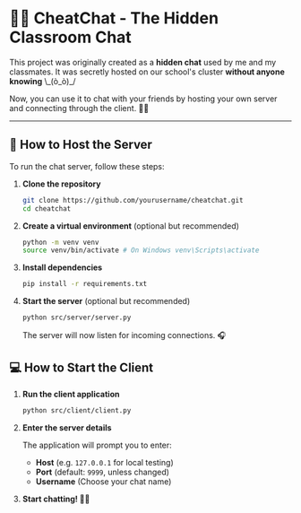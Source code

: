 # 🕵️‍♂️ CheatChat - The Hidden Classroom Chat

This project was originally created as a **hidden chat** used by me and my classmates. It was secretly hosted on our school's cluster **without anyone knowing** \\\_(ò_ò)_/  

Now, you can use it to chat with your friends by hosting your own server and connecting through the client. 💬🚀  

---

## 🚀 How to Host the Server  
To run the chat server, follow these steps:  

1. **Clone the repository**  
    ```sh
    git clone https://github.com/yourusername/cheatchat.git
    cd cheatchat
    ```

1. **Create a virtual environment** (optional but recommended)
   ```sh
   python -m venv venv
   source venv/bin/activate # On Windows venv\Scripts\activate
   ```

1. **Install dependencies**
    ```sh
    pip install -r requirements.txt
    ```

1. **Start the server** (optional but recommended)
    ```sh
    python src/server/server.py
    ```
    The server will now listen for incoming connections. 🎧

## 💻 How to Start the Client

1. **Run the client application**

    ```sh
    python src/client/client.py
    ```

1. **Enter the server details**
    
    The application will prompt you to enter:
    * **Host** (e.g. `127.0.0.1` for local testing)
    * **Port** (default: `9999`, unless changed)
    * **Username** (Choose your chat name)

1. **Start chatting! 🎉💬**
